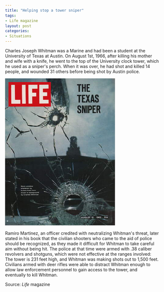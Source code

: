 ```yaml
---
title: "Helping stop a tower sniper"
tags:
- Life magazine
layout: post
categories:
- Situations
---
```


Charles Joseph Whitman was a Marine and had been a student at the University of Texas at Austin. On August 1st, 1966, after killing his mother and wife with a knife, he went to the top of the University clock tower, which he used as a sniper's perch. When it was over, he had shot and killed 14 people, and wounded 31 others before being shot by Austin police.

![Life magazine](/assets/img/19660812-life-magazine.jpg)

Ramiro Martinez, an officer credited with neutralizing Whitman's threat, later stated in his book that the civilian shooters who came to the aid of police should be recognized, as they made it difficult for Whitman to take careful aim without being hit. The police at that time were armed with .38 caliber revolvers and shotguns, which were not effective at the ranges involved: The tower is 231 feet high, and Whitman was making shots out to 1,500 feet. Civilians armed with deer rifles were able to distract Whitman enough to allow law enforcement personnel to gain access to the tower, and eventually to kill Whitman.

Source: *Life* magazine
